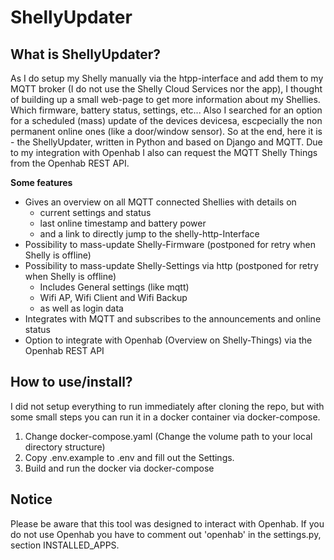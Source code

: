 # ShellyUpdater

## What is ShellyUpdater?

As I do setup my Shelly manually via the htpp-interface and add them to my MQTT broker (I do not use the Shelly Cloud 
Services nor the app), I thought of building up a small web-page to get more information about my Shellies. Which 
firmware, battery status, settings, etc...
Also I searched for an option for a scheduled (mass) update of the devices devicesa, escpecially the non permanent 
online ones (like a door/window sensor). So at the end, here it is - the ShellyUpdater, written in Python and based 
on Django and MQTT.
Due to my integration with Openhab I also can request the MQTT Shelly Things from the Openhab REST API.

**Some features**

* Gives an overview on all MQTT connected Shellies with details on
    * current settings and status
    * last online timestamp and battery power
    * and a link to directly jump to the shelly-http-Interface
* Possibility to mass-update Shelly-Firmware (postponed for retry when Shelly is offline)
* Possibility to mass-update Shelly-Settings via http (postponed for retry when Shelly is offline)
    * Includes General settings (like mqtt)
    * Wifi AP, Wifi Client and Wifi Backup
    * as well as login data
* Integrates with MQTT and subscribes to the announcements and online status
* Option to integrate with Openhab (Overview on Shelly-Things) via the Openhab REST API


## How to use/install?

I did not setup everything to run immediately after cloning the repo, but with some small steps you can run it in a docker container via docker-compose.

1. Change docker-compose.yaml (Change the volume path to your local directory structure)
2. Copy .env.example to .env and fill out the Settings.
3. Build and run the docker via docker-compose


## Notice

Please be aware that this tool was designed to interact with Openhab. If you do not use Openhab you have to comment out 'openhab' in the settings.py, section INSTALLED_APPS.


